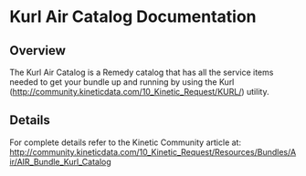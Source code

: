 # Kurl Air Catalog Documentation

## Overview
The Kurl Air Catalog is a Remedy catalog that has all the service items needed to get your bundle up and running by using the Kurl (http://community.kineticdata.com/10_Kinetic_Request/KURL/) utility.

## Details
For complete details refer to the Kinetic Community article at:
http://community.kineticdata.com/10_Kinetic_Request/Resources/Bundles/Air/AIR_Bundle_Kurl_Catalog



